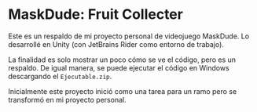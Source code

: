 # MaskDude: Fruit Collecter

Este es un respaldo de mi proyecto personal de videojuego MaskDude. Lo desarrollé en Unity (con JetBrains Rider como entorno de trabajo).

La finalidad es solo mostrar un poco cómo se ve el código, pero es un respaldo. De igual manera, se puede ejecutar el código en Windows descargando el `Ejecutable.zip`.

Inicialmente este proyecto inició como una tarea para un ramo pero se transformó en mi proyecto personal.
